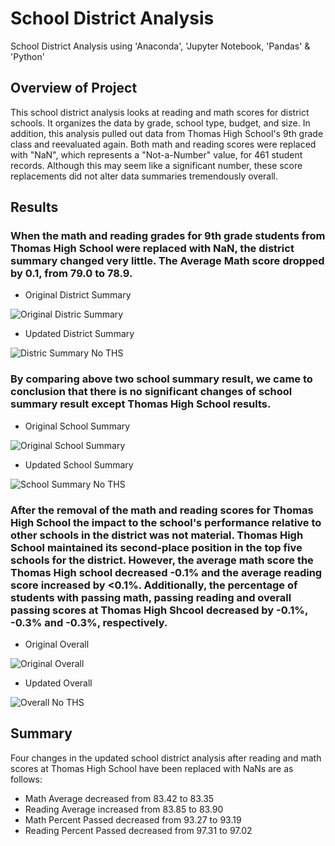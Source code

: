 # School District Analysis

School District Analysis using 'Anaconda', 'Jupyter Notebook, 'Pandas' & 'Python'

## Overview of Project

This school district analysis looks at reading and math scores for district schools. It organizes the data by grade, school type, budget, and size. In addition, this analysis pulled out data from Thomas High School's 9th grade class and reevaluated again. Both math and reading scores were replaced with "NaN", which represents a "Not-a-Number" value, for 461 student records. Although this may seem like a significant number, these score replacements did not alter data summaries tremendously overall.

## Results

### When the math and reading grades for 9th grade students from Thomas High School were replaced with NaN, the district summary changed very little. The Average Math score dropped by 0.1, from 79.0 to 78.9.

- Original District Summary

![Original Distric Summary](original_district_summary.png)

- Updated District Summary

![Distric Summary No THS](district_summary_noTHS.png)

### By comparing above two school summary result, we came to conclusion that there is no significant changes of school summary result except Thomas High School results.

- Original School Summary

![Original School Summary](original_school_summary.png)

- Updated School Summary

![School Summary No THS](school_summary_noTHS.png)


### After the removal of the math and reading scores for Thomas High School the impact to the school's performance relative to other schools in the district was not material. Thomas High School maintained its second-place position in the top five schools for the district. However, the average math score the Thomas High school decreased -0.1% and the average reading score increased by <0.1%. Additionally, the percentage of students with passing math, passing reading and overall passing scores at Thomas High Shcool decreased by -0.1%, -0.3% and -0.3%, respectively.

- Original Overall

![Original Overall](original_overall.png)

- Updated Overall

![Overall No THS](overall_noTHS.png)

## Summary

Four changes in the updated school district analysis after reading and math scores at Thomas High School have been replaced with NaNs are as follows:

- Math Average decreased from 83.42 to 83.35
- Reading Average increased from 83.85 to 83.90
- Math Percent Passed decreased from 93.27 to 93.19
- Reading Percent Passed decreased from 97.31 to 97.02